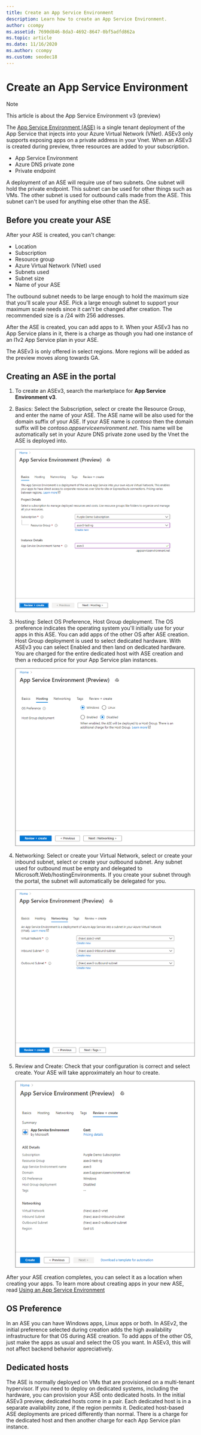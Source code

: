 ```yaml
---
title: Create an App Service Environment
description: Learn how to create an App Service Environment.
author: ccompy
ms.assetid: 7690d846-8da3-4692-8647-0bf5adfd862a
ms.topic: article
ms.date: 11/16/2020
ms.author: ccompy
ms.custom: seodec18
---
```


# Create an App Service Environment

> [!NOTE]
> This article is about the App Service Environment v3 (preview)
> 

The [App Service Environment (ASE)][Intro] is a single tenant deployment of the App Service that injects into your Azure Virtual Network (VNet).  ASEv3 only supports exposing apps on a private address in your Vnet. When an ASEv3 is created during preview, three resources are added to your subscription.

- App Service Environment
- Azure DNS private zone
- Private endpoint

A deployment of an ASE will require use of two subnets.  One subnet will hold the private endpoint.  This subnet can be used for other things such as VMs.  The other subnet is used for outbound calls made from the ASE.  This subnet can't be used for anything else other than the ASE. 

## Before you create your ASE

After your ASE is created, you can't change:

- Location
- Subscription
- Resource group
- Azure Virtual Network (VNet) used
- Subnets used
- Subnet size
- Name of your ASE

The outbound subnet needs to be large enough to hold the maximum size that you'll scale your ASE. Pick a large enough subnet to support your maximum scale needs since it can't be changed after creation. The recommended size is a /24 with 256 addresses.

After the ASE is created, you can add apps to it. When your ASEv3 has no App Service plans in it, there is a charge as though you had one instance of an I1v2 App Service plan in your ASE.  

The ASEv3 is only offered in select regions. More regions will be added as the preview moves along towards GA. 

## Creating an ASE in the portal

1. To create an ASEv3, search the marketplace for **App Service Environment v3**.  
2. Basics:  Select the Subscription, select or create the Resource Group, and enter the name of your ASE.  The ASE name will be also used for the domain suffix of your ASE.  If your ASE name is *contoso* then the domain suffix will be *contoso.appserviceenvironment.net*.  This name will be automatically set in your Azure DNS private zone used by the Vnet the ASE is deployed into. 

    ![App Service Environment create basics tab](./media/creation/creation-basics.png)

3. Hosting: Select OS Preference, Host Group deployment. The OS preference indicates the operating system you'll initially use for your apps in this ASE. You can add apps of the other OS after ASE creation. Host Group deployment is used to select dedicated hardware. With ASEv3 you can select Enabled and then land on dedicated hardware. You are charged for the entire dedicated host with ASE creation and then a reduced price for your App Service plan instances. 

    ![App Service Environment hosting selections](./media/creation/creation-hosting.png)

4. Networking:  Select or create your Virtual Network, select or create your inbound subnet, select or create your outbound subnet. Any subnet used for outbound must be empty and delegated to Microsoft.Web/hostingEnvironments. If you create your subnet through the portal, the subnet will automatically be delegated for you.

    ![App Service Environment networking selections](./media/creation/creation-networking.png)

5. Review and Create: Check that your configuration is correct and select create. Your ASE will take approximately an hour to create. 

    ![App Service Environment review and create](./media/creation/creation-review.png)

After your ASE creation completes, you can select it as a location when creating your apps. To learn more about creating apps in your new ASE, read [Using an App Service Environment][UsingASE]

## OS Preference
In an ASE you can have Windows apps, Linux apps or both. In ASEv2, the initial preference selected during creation adds the high availability infrastructure for that OS during ASE creation. To add apps of the other OS, just make the apps as usual and select the OS you want. In ASEv3, this will not affect backend behavior appreciatively.  

## Dedicated hosts
The ASE is normally deployed on VMs that are provisioned on a multi-tenant hypervisor. If you need to deploy on dedicated systems, including the hardware, you can provision your ASE onto dedicated hosts. In the initial ASEv3 preview, dedicated hosts come in a pair. Each dedicated host is in a separate availability zone, if the region permits it. Dedicated host-based ASE deployments are priced differently than normal. There is a charge for the dedicated host and then another charge for each App Service plan instance.  

<!--Links-->
[Intro]: ./overview.md
[MakeASE]: ./creation.md
[ASENetwork]: ./networking.md
[UsingASE]: ./using.md
[UDRs]: ../../virtual-network/virtual-networks-udr-overview.md
[NSGs]: ../../virtual-network/network-security-groups-overview.md
[Pricing]: https://azure.microsoft.com/pricing/details/app-service/
[ARMOverview]: ../../azure-resource-manager/management/overview.md
[ConfigureSSL]: ../configure-ssl-certificate.md
[Kudu]: https://azure.microsoft.com/resources/videos/super-secret-kudu-debug-console-for-azure-web-sites/
[AppDeploy]: ../deploy-local-git.md
[ASEWAF]: app-service-app-service-environment-web-application-firewall.md
[AppGW]: ../../web-application-firewall/ag/ag-overview.md
[logalerts]: ../../azure-monitor/platform/alerts-log.md
